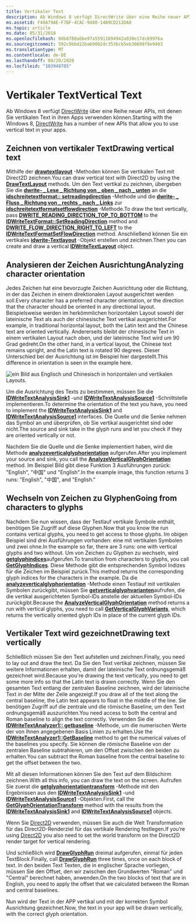 ```yaml
---
title: Vertikaler Text
description: Ab Windows 8 verfügt DirectWrite über eine Reihe neuer APIs, mit denen Sie vertikalen Text in ihren Apps verwenden können.
ms.assetid: F40A79AE-F7BF-4CAC-9480-1489CD212DA8
ms.topic: article
ms.date: 05/31/2018
ms.openlocfilehash: 0db8788a6be97a55911694942a930e17dc69976a
ms.sourcegitcommit: 592c9bbd22ba69802dc353bcb5eb30699f9e9403
ms.translationtype: MT
ms.contentlocale: de-DE
ms.lasthandoff: 08/20/2020
ms.locfileid: "103948785"
---
```

# <a name="vertical-text"></a><span data-ttu-id="5e580-103">Vertikaler Text</span><span class="sxs-lookup"><span data-stu-id="5e580-103">Vertical Text</span></span>

<span data-ttu-id="5e580-104">Ab Windows 8 verfügt [DirectWrite](direct-write-portal.md) über eine Reihe neuer APIs, mit denen Sie vertikalen Text in ihren Apps verwenden können.</span><span class="sxs-lookup"><span data-stu-id="5e580-104">Starting with the Windows 8, [DirectWrite](direct-write-portal.md) has a number of new APIs that allow you to use vertical text in your apps.</span></span>

## <a name="drawing-vertical-text"></a><span data-ttu-id="5e580-105">Zeichnen von vertikaler Text</span><span class="sxs-lookup"><span data-stu-id="5e580-105">Drawing vertical text</span></span>

<span data-ttu-id="5e580-106">Mithilfe der [**drawtextlayout**](/windows/win32/api/d2d1/nf-d2d1-id2d1rendertarget-drawtextlayout) -Methoden können Sie vertikalen Text mit Direct2D zeichnen.</span><span class="sxs-lookup"><span data-stu-id="5e580-106">You can draw vertical text with Direct2D by using the [**DrawTextLayout**](/windows/win32/api/d2d1/nf-d2d1-id2d1rendertarget-drawtextlayout) methods.</span></span> <span data-ttu-id="5e580-107">Um den Text vertikal zu zeichnen, übergeben Sie die [**dwrite- \_ Lese \_ Richtung von \_ oben \_ nach \_ unten**](/windows/win32/api/dwrite/ne-dwrite-dwrite_reading_direction) an die [**idschreitetextformat:: setreadingdirection**](/windows/win32/api/dwrite/nf-dwrite-idwritetextformat-setreadingdirection) -Methode und die [**dwrite- \_ Fluss \_ Richtung von \_ rechts \_ nach \_ Links**](/windows/win32/api/dwrite/ne-dwrite-dwrite_flow_direction) zur [**idschreitetextformatsetflowdirection**](/windows/win32/api/dwrite/nf-dwrite-idwritetextformat-setflowdirection) -Methode.</span><span class="sxs-lookup"><span data-stu-id="5e580-107">To draw the text vertically, pass [**DWRITE\_READING\_DIRECTION\_TOP\_TO\_BOTTOM**](/windows/win32/api/dwrite/ne-dwrite-dwrite_reading_direction) to the [**IDWriteTextFormat::SetReadingDirection**](/windows/win32/api/dwrite/nf-dwrite-idwritetextformat-setreadingdirection) method and [**DWRITE\_FLOW\_DIRECTION\_RIGHT\_TO\_LEFT**](/windows/win32/api/dwrite/ne-dwrite-dwrite_flow_direction) to the [**IDWriteTextFormatSetFlowDirection**](/windows/win32/api/dwrite/nf-dwrite-idwritetextformat-setflowdirection) method.</span></span> <span data-ttu-id="5e580-108">Anschließend können Sie ein vertikales [**idwrite-Textlayout**](/windows/win32/api/dwrite/nn-dwrite-idwritetextlayout) -Objekt erstellen und zeichnen.</span><span class="sxs-lookup"><span data-stu-id="5e580-108">Then you can create and draw a vertical [**IDWriteTextLayout**](/windows/win32/api/dwrite/nn-dwrite-idwritetextlayout) object.</span></span>

## <a name="analyzing-character-orientation"></a><span data-ttu-id="5e580-109">Analysieren der Zeichen Ausrichtung</span><span class="sxs-lookup"><span data-stu-id="5e580-109">Analyzing character orientation</span></span>

<span data-ttu-id="5e580-110">Jedes Zeichen hat eine bevorzugte Zeichen Ausrichtung oder die Richtung, in der das Zeichen in einem direktionalen Layout ausgerichtet werden soll.</span><span class="sxs-lookup"><span data-stu-id="5e580-110">Every character has a preferred character orientation, or the direction that the character should be oriented in any directional layout.</span></span> <span data-ttu-id="5e580-111">Beispielsweise werden im herkömmlichen horizontalen Layout sowohl der lateinische Text als auch der chinesische Text vertikal ausgerichtet.</span><span class="sxs-lookup"><span data-stu-id="5e580-111">For example, in traditional horizontal layout, both the Latin text and the Chinese text are oriented vertically.</span></span> <span data-ttu-id="5e580-112">Andererseits bleibt der chinesische Text in einem vertikalen Layout nach oben, und der lateinische Text wird um 90 Grad gedreht.</span><span class="sxs-lookup"><span data-stu-id="5e580-112">On the other hand, in a vertical layout, the Chinese text remains upright, and the Latin text is rotated 90 degrees.</span></span> <span data-ttu-id="5e580-113">Dieser Unterschied bei der Ausrichtung ist im Beispiel hier dargestellt.</span><span class="sxs-lookup"><span data-stu-id="5e580-113">This difference in orientation is seen in the example here.</span></span>

![ein Bild aus Englisch und Chinesisch in horizontalen und vertikalen Layouts.](images/vertical-text.png)

<span data-ttu-id="5e580-115">Um die Ausrichtung des Texts zu bestimmen, müssen Sie die [**IDWriteTextAnalysisSink1**](/windows/win32/api/dwrite_1/nn-dwrite_1-idwritetextanalysissink1) -und [**IDWriteTextAnalysisSource1**](/windows/win32/api/dwrite_1/nn-dwrite_1-idwritetextanalysissource1) -Schnittstelle implementieren.</span><span class="sxs-lookup"><span data-stu-id="5e580-115">To determine the orientation of the text you have, you need to implement the [**IDWriteTextAnalysisSink1**](/windows/win32/api/dwrite_1/nn-dwrite_1-idwritetextanalysissink1) and [**IDWriteTextAnalysisSource1**](/windows/win32/api/dwrite_1/nn-dwrite_1-idwritetextanalysissource1) interfaces.</span></span> <span data-ttu-id="5e580-116">Die Quelle und die Senke nehmen das Symbol an und überprüfen, ob Sie vertikal ausgerichtet sind oder nicht.</span><span class="sxs-lookup"><span data-stu-id="5e580-116">The source and sink take in the glyph runs and let you check if they are oriented vertically or not.</span></span>

<span data-ttu-id="5e580-117">Nachdem Sie die Quelle und die Senke implementiert haben, wird die Methode [**analyzeverticalglyphorientation**](/windows/win32/api/dwrite_1/nf-dwrite_1-idwritetextanalyzer1-analyzeverticalglyphorientation) aufgerufen.</span><span class="sxs-lookup"><span data-stu-id="5e580-117">After you implement your source and sink, you call the [**AnalyzeVerticalGlyphOrientation**](/windows/win32/api/dwrite_1/nf-dwrite_1-idwritetextanalyzer1-analyzeverticalglyphorientation) method.</span></span> <span data-ttu-id="5e580-118">Im Beispiel Bild gibt diese Funktion 3 Ausführungen zurück: "English", "中国" und "English".</span><span class="sxs-lookup"><span data-stu-id="5e580-118">In the example image, this function returns 3 runs: "English", "中国", and "English."</span></span>

## <a name="going-from-characters-to-glyphs"></a><span data-ttu-id="5e580-119">Wechseln von Zeichen zu Glyphen</span><span class="sxs-lookup"><span data-stu-id="5e580-119">Going from characters to glyphs</span></span>

<span data-ttu-id="5e580-120">Nachdem Sie nun wissen, dass der Testlauf vertikale Symbole enthält, benötigen Sie Zugriff auf diese Glyphen.</span><span class="sxs-lookup"><span data-stu-id="5e580-120">Now that you know the run contains vertical glyphs, you need to get access to those glyphs.</span></span> <span data-ttu-id="5e580-121">Im obigen Beispiel sind drei Ausführungen vorhanden: eine mit vertikalen Symbolen und zwei ohne.</span><span class="sxs-lookup"><span data-stu-id="5e580-121">In the example so far, there are 3 runs: one with vertical glyphs and two without.</span></span> <span data-ttu-id="5e580-122">Um von Zeichen zu Glyphen zu wechseln, wird [**getglyphindices**](/windows/win32/api/dwrite/nf-dwrite-idwritefontface-getglyphindices)aufgerufen.</span><span class="sxs-lookup"><span data-stu-id="5e580-122">To transition from characters to glyphs, you call [**GetGlyphIndices**](/windows/win32/api/dwrite/nf-dwrite-idwritefontface-getglyphindices).</span></span> <span data-ttu-id="5e580-123">Diese Methode gibt die entsprechenden Symbol Indizes für die Zeichen im Beispiel zurück.</span><span class="sxs-lookup"><span data-stu-id="5e580-123">This method returns the corresponding glyph indices for the characters in the example.</span></span> <span data-ttu-id="5e580-124">Da die [**analyzeverticalglyphorientation**](/windows/win32/api/dwrite_1/nf-dwrite_1-idwritetextanalyzer1-analyzeverticalglyphorientation) -Methode einen Testlauf mit vertikalen Symbolen zurückgibt, müssen Sie [**getverticalglyphvarianten**](/windows/win32/api/dwrite_1/nf-dwrite_1-idwritefontface1-getverticalglyphvariants)aufrufen, die die vertikal ausgerichteten Symbol-IDs anstelle der aktuellen Symbol-IDs zurückgibt.</span><span class="sxs-lookup"><span data-stu-id="5e580-124">Because the [**AnalyzeVerticalGlyphOrientation**](/windows/win32/api/dwrite_1/nf-dwrite_1-idwritetextanalyzer1-analyzeverticalglyphorientation) method returns a run with vertical glyphs, you need to call [**GetVerticalGlyphVariants**](/windows/win32/api/dwrite_1/nf-dwrite_1-idwritefontface1-getverticalglyphvariants), which returns the vertically oriented glyph IDs in place of the current glyph IDs.</span></span>

## <a name="drawing-text-vertically"></a><span data-ttu-id="5e580-125">Vertikaler Text wird gezeichnet</span><span class="sxs-lookup"><span data-stu-id="5e580-125">Drawing text vertically</span></span>

<span data-ttu-id="5e580-126">Schließlich müssen Sie den Text aufstellen und zeichnen.</span><span class="sxs-lookup"><span data-stu-id="5e580-126">Finally, you need to lay out and draw the text.</span></span> <span data-ttu-id="5e580-127">Da Sie den Text vertikal zeichnen, müssen Sie weitere Informationen erhalten, damit der lateinische Text ordnungsgemäß gezeichnet wird.</span><span class="sxs-lookup"><span data-stu-id="5e580-127">Because you're drawing the text vertically, you need to get some more info so that the Latin text is drawn correctly.</span></span> <span data-ttu-id="5e580-128">Wenn Sie den gesamten Text entlang der zentralen Baseline zeichnen, wird der lateinische Text in der Mitte der Zeile angezeigt.</span><span class="sxs-lookup"><span data-stu-id="5e580-128">If you draw all of the text along the central baseline, the Latin text appears to float in the middle of the line.</span></span> <span data-ttu-id="5e580-129">Sie benötigen Zugriff auf die zentrale und die römische Baseline, um den Text ordnungsgemäß auszurichten.</span><span class="sxs-lookup"><span data-stu-id="5e580-129">You need access to both the central and Roman baseline to align the text correctly.</span></span> <span data-ttu-id="5e580-130">Verwenden Sie die [**IDWriteTextAnalyzer1:: getbaseline**](/windows/win32/api/dwrite_1/nf-dwrite_1-idwritetextanalyzer1-getbaseline) -Methode, um die numerischen Werte der von Ihnen angegebenen Basis Linien zu erhalten.</span><span class="sxs-lookup"><span data-stu-id="5e580-130">Use the [**IDWriteTextAnalyzer1::GetBaseline**](/windows/win32/api/dwrite_1/nf-dwrite_1-idwritetextanalyzer1-getbaseline) method to get the numerical values of the baselines you specify.</span></span> <span data-ttu-id="5e580-131">Sie können die römische Baseline von der zentralen Baseline subtrahieren, um den Offset zwischen den beiden zu erhalten.</span><span class="sxs-lookup"><span data-stu-id="5e580-131">You can subtract the Roman baseline from the central baseline to get the offset between the two.</span></span>

<span data-ttu-id="5e580-132">Mit all diesen Informationen können Sie den Text auf dem Bildschirm zeichnen.</span><span class="sxs-lookup"><span data-stu-id="5e580-132">With all this info, you can draw the text on the screen.</span></span> <span data-ttu-id="5e580-133">Aufrufen Sie zuerst die [**getglyphorientationtransform**](/windows/win32/api/dwrite_1/nf-dwrite_1-idwritetextanalyzer1-getglyphorientationtransform) -Methode mit den Ergebnissen aus den [**IDWriteTextAnalysisSink1**](/windows/win32/api/dwrite_1/nn-dwrite_1-idwritetextanalysissink1) -und [**IDWriteTextAnalysisSource1**](/windows/win32/api/dwrite_1/nn-dwrite_1-idwritetextanalysissource1) -Objekten.</span><span class="sxs-lookup"><span data-stu-id="5e580-133">First, call the [**GetGlyphOrientationTransform**](/windows/win32/api/dwrite_1/nf-dwrite_1-idwritetextanalyzer1-getglyphorientationtransform) method with the results from the [**IDWriteTextAnalysisSink1**](/windows/win32/api/dwrite_1/nn-dwrite_1-idwritetextanalysissink1) and [**IDWriteTextAnalysisSource1**](/windows/win32/api/dwrite_1/nn-dwrite_1-idwritetextanalysissource1) objects.</span></span>

<span data-ttu-id="5e580-134">Wenn Sie [Direct2D](rendering-by-using-direct2d.md) verwenden, müssen Sie auch die Welt Transformation für das Direct2D-Renderziel für das vertikale Rendering festlegen.</span><span class="sxs-lookup"><span data-stu-id="5e580-134">If you’re using [Direct2D](rendering-by-using-direct2d.md) you also need to set the world transform on the Direct2D render target for vertical rendering.</span></span>

<span data-ttu-id="5e580-135">Und schließlich wird [**DrawGlyphRun**](/windows/win32/api/dwrite/nf-dwrite-idwritebitmaprendertarget-drawglyphrun) dreimal aufgerufen, einmal für jeden TextBlock.</span><span class="sxs-lookup"><span data-stu-id="5e580-135">Finally, call [**DrawGlyphRun**](/windows/win32/api/dwrite/nf-dwrite-idwritebitmaprendertarget-drawglyphrun) three times, once on each block of text.</span></span> <span data-ttu-id="5e580-136">In den beiden Text Texten, die in englischer Sprache vorliegen, müssen Sie den Offset, den wir zwischen den Grundwerten "Roman" und "Central" berechnet haben, anwenden.</span><span class="sxs-lookup"><span data-stu-id="5e580-136">On the two blocks of text that are in English, you need to apply the offset that we calculated between the Roman and central baselines.</span></span>

<span data-ttu-id="5e580-137">Nun wird der Text in der APP vertikal und mit der korrekten Symbol Ausrichtung gezeichnet.</span><span class="sxs-lookup"><span data-stu-id="5e580-137">Now, the text in your app will be drawn vertically, with the correct glyph orientation.</span></span>

 

 